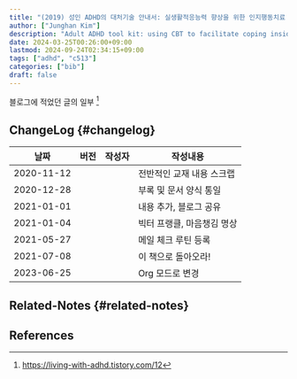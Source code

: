 ```yaml
---
title: "(2019) 성인 ADHD의 대처기술 안내서: 실생활적응능력 향상을 위한 인지행동치료 기법 활용"
author: ["Junghan Kim"]
description: "Adult ADHD tool kit: using CBT to facilitate coping inside and out 성인 ADHD 를 위한 인지행동치료. 일반인들에게는 조금 과한 이야기 일 수도 있다. 그래야 빈틈이 없다. 나의 에고는 가차 없이 빈틈을 노린다. 그래서 단일 시스템이 중요하다."
date: 2024-03-25T00:26:00+09:00
lastmod: 2024-09-24T02:34:15+09:00
tags: ["adhd", "c513"]
categories: ["bib"]
draft: false
---
```


<!--more-->

<style>details summary { color: green; }</style>

<style>details .details { color: blue; }</style>

<!--more-->

블로그에 적었던 글의 일부&nbsp;[^fn:1]


## ChangeLog {#changelog}

| 날짜       | 버전 | 작성자 | 작성내용        |
|----------|----|-----|-------------|
| 2020-11-12 |    |     | 전반적인 교재 내용 스크랩 |
| 2020-12-28 |    |     | 부록 및 문서 양식 통일 |
| 2021-01-01 |    |     | 내용 추가, 블로그 공유 |
| 2021-01-04 |    |     | 빅터 프랭클, 마음챙김 명상 |
| 2021-05-27 |    |     | 메일 체크 루틴 등록 |
| 2021-07-08 |    |     | 이 책으로 돌아오라! |
| 2023-06-25 |    |     | Org 모드로 변경 |


## Related-Notes {#related-notes}

## References

<style>.csl-entry{text-indent: -1.5em; margin-left: 1.5em;}</style><div class="csl-bib-body">
</div>

[^fn:1]: <https://living-with-adhd.tistory.com/12>
